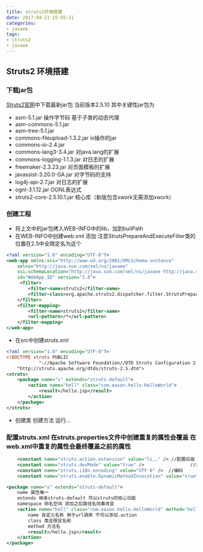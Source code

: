 ```yaml
---
title: struts2环境搭建
date: 2017-04-21 15:55:11
categories:
- javaee
tags:
- struts2
- javaee
---
```

## Struts2 环境搭建
### 下载jar包
[Struts2官网](https://struts.apache.org/)中下载最新jar包 当前版本2.5.10
其中关键性jar包为
* asm-5.1.jar 操作字节码 基于子类的动态代理
* asm-commons-5.1.jar
* asm-tree-5.1.jar
* commons-fileupload-1.3.2.jar  io操作的jar
* commons-io-2.4.jar
* commons-lang3-3.4.jar   对java.lang的扩展
* commons-logging-1.1.3.jar 对日志的扩展
* freemaker-2.3.23.jar 对页面模板的扩展
* javassist-3.20.0-GA.jar  对字节码的支持
* log4j-api-2.7.jar 对日志的扩展
* ognl-3.1.12.jar OGNL表达式
* struts2-core-2.5.10.1.jar 核心库（新版包含xwork无需添加xwork）

### 创建工程
* 将上文中的jar包拷入WEB-INFO中的lib，加到builPath
* 在WEB-INFO中创建web.xml 添加 注意StrutsPrepareAndExecuteFilter类的位置在2.5中全限定名为这个
```xml
<?xml version="1.0" encoding="UTF-8"?>
<web-app xmlns:xsi="http://www.w3.org/2001/XMLSchema-instance"
	xmlns="http://java.sun.com/xml/ns/javaee"
	xsi:schemaLocation="http://java.sun.com/xml/ns/javaee http://java.sun.com/xml/ns/javaee/web-app_3_0.xsd"
	id="WebApp_ID" version="3.0">
	 <filter>
        <filter-name>struts2</filter-name>
        <filter-class>org.apache.struts2.dispatcher.filter.StrutsPrepareAndExecuteFilter</filter-class>
    </filter>
    <filter-mapping>
        <filter-name>struts2</filter-name>
        <url-pattern>/*</url-pattern>
    </filter-mapping>
</web-app>
```
* 在src中创建struts.xml
```xml
<?xml version="1.0" encoding="UTF-8"?>    
<!DOCTYPE struts PUBLIC    
            "-//Apache Software Foundation//DTD Struts Configuration 2.5//EN"    
    "http://struts.apache.org/dtds/struts-2.5.dtd">
<struts>
	<package name="s" extends="struts-default">
		<action name="hell" class="com.eason.hello.HelloWorld">
			<result>/hello.jsp</result>
		</action>
	</package>
</struts>
```
* 创建类 创建方法 运行...

### 配置struts.xml  在struts.properties文件中创建重复的属性会覆盖   在web.xml中重复的属性会最终覆盖之前的属性
```xml
	<constant name="struts.action.extension" value="li,," /> //配置后缀
	<constant name="struts.devMode" value="true" />					//开启dev模式 修改配置文件不用重启  更多的错误信息
	<constant name="struts.i18n.encoding" value="UTF-8" />	//编码
	<constant name="struts.enable.DynamicMethodInvocation" value="true" /> //是否开启动态方法调用 动作名称！动作方法名  尽量不启用 方法名称放在url中不安全Â
```
```xml
<package name="s" extends="struts-default">
	name 属性唯一
	extends 继承struts-default 可以struts的核心功能
	namespace 命名空间 添加之后路径名同事改变
	<action name="hell" class="com.eason.hello.HelloWorld" method="hello">
		name 自定义名称 用于url调用 不可以添加.action
		class 类全限定名称
		method 方法名
		<result>/hello.jsp</result>
	</action>
</package>
```
